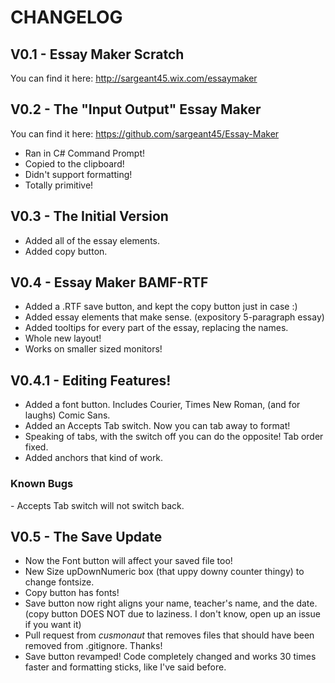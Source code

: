 CHANGELOG
=========
V0.1 - Essay Maker Scratch
--------------------------
You can find it here: http://sargeant45.wix.com/essaymaker

V0.2 - The "Input Output" Essay Maker
-------------------------------------
You can find it here:
https://github.com/sargeant45/Essay-Maker
- Ran in C# Command Prompt!
- Copied to the clipboard!
- Didn't support formatting!
- Totally primitive!

V0.3 - The Initial Version
--------------------------
- Added all of the essay elements.
- Added copy button.

V0.4 - Essay Maker BAMF-RTF
---------------------------
- Added a .RTF save button, and kept the copy button just in case :)
- Added essay elements that make sense. (expository 5-paragraph essay)
- Added tooltips for every part of the essay, replacing the names.
- Whole new layout!
- Works on smaller sized monitors!

V0.4.1 - Editing Features!
--------------------------
- Added a font button. Includes Courier, Times New Roman, (and for laughs) Comic Sans.
- Added an Accepts Tab switch. Now you can tab away to format!
- Speaking of tabs, with the switch off you can do the opposite! Tab order fixed.
- Added anchors that kind of work.

<h3>Known Bugs</h3>
- Accepts Tab switch will not switch back.

V0.5 - The Save Update
----------------------
- Now the Font button will affect your saved file too!
- New Size upDownNumeric box (that uppy downy counter thingy) to change fontsize.
- Copy button has fonts!
- Save button now right aligns your name, teacher's name, and the date. (copy button DOES NOT due to laziness. I don't know, open up an issue if you want it)
- Pull request from *cusmonaut* that removes files that should have been removed from .gitignore. Thanks!
- Save button revamped! Code completely changed and works 30 times faster and formatting sticks, like I've said before.
